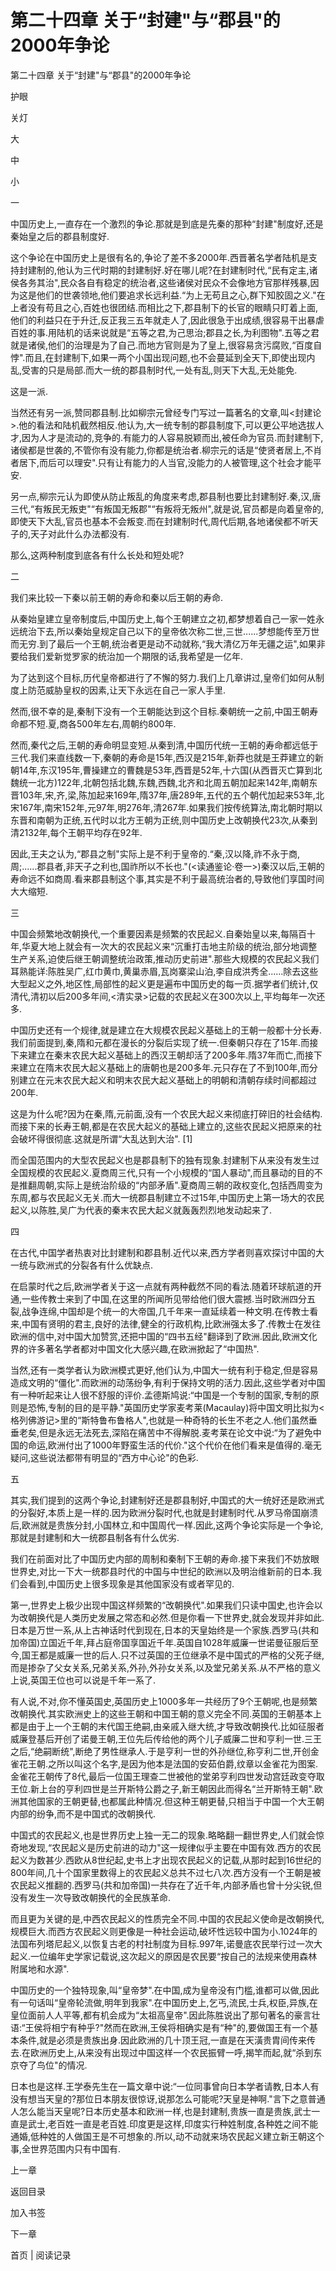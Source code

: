 # 第二十四章 关于“封建"与“郡县"的2000年争论

第二十四章 关于“封建"与“郡县"的2000年争论

护眼

关灯

大

中

小

一

中国历史上,一直存在一个激烈的争论.那就是到底是先秦的那种“封建"制度好,还是秦始皇之后的郡县制度好.

这个争论在中国历史上是很有名的,争论了差不多2000年.西晋著名学者陆机是支持封建制的,他认为三代时期的封建制好.好在哪儿呢?在封建制时代,“民有定主,诸侯各务其治",民众各自有稳定的统治者,这些诸侯对民众不会像地方官那样残暴,因为这是他们的世袭领地,他们要追求长远利益.“为上无苟且之心,群下知胶固之义."在上者没有苟且之心,百姓也很团结.而相比之下,郡县制下的长官的眼睛只盯着上面,他们的利益只在于升迁,反正我三五年就走人了,因此很急于出成绩,很容易干出暴虐百姓的事.用陆机的话来说就是“五等之君,为己思治;郡县之长,为利图物".五等之君就是诸侯,他们的治理是为了自己.而地方官则是为了皇上,很容易贪污腐败,“百度自悖".而且,在封建制下,如果一两个小国出现问题,也不会蔓延到全天下,即使出现内乱,受害的只是局部.而大一统的郡县制时代,一处有乱,则天下大乱,无处能免.

这是一派.

当然还有另一派,赞同郡县制.比如柳宗元曾经专门写过一篇著名的文章,叫<封建论>.他的看法和陆机截然相反.他认为,大一统专制的郡县制度下,可以更公平地选拔人才,因为人才是流动的,竞争的.有能力的人容易脱颖而出,被任命为官员.而封建制下,诸侯都是世袭的,不管你有没有能力,你都是统治者.柳宗元的话是“使贤者居上,不肖者居下,而后可以理安".只有让有能力的人当官,没能力的人被管理,这个社会才能平安.

另一点,柳宗元认为即使从防止叛乱的角度来考虑,郡县制也要比封建制好.秦,汉,唐三代,“有叛民无叛吏"“有叛国无叛郡"“有叛将无叛州",就是说,官员都是向着皇帝的,即使天下大乱,官员也基本不会叛变.而在封建制时代,周代后期,各地诸侯都不听天子的,天子对此什么办法都没有.

那么,这两种制度到底各有什么长处和短处呢?

二

我们来比较一下秦以前王朝的寿命和秦以后王朝的寿命.

从秦始皇建立皇帝制度后,中国历史上,每个王朝建立之初,都梦想着自己一家一姓永远统治下去,所以秦始皇规定自己以下的皇帝依次称二世,三世......梦想能传至万世而无穷.到了最后一个王朝,统治者更是动不动就称,“我大清亿万年无疆之运",如果非要给我们爱新觉罗家的统治加一个期限的话,我希望是一亿年.

为了达到这个目标,历代皇帝都进行了不懈的努力.我们上几章讲过,皇帝们如何从制度上防范威胁皇权的因素,让天下永远在自己一家人手里.

然而,很不幸的是,秦制下没有一个王朝能达到这个目标.秦朝统一之前,中国王朝寿命都不短.夏,商各500年左右,周朝约800年.

然而,秦代之后,王朝的寿命明显变短.从秦到清,中国历代统一王朝的寿命都远低于三代.我们来直线数一下,秦朝的寿命是15年,西汉是215年,新莽也就是王莽建立的新朝14年,东汉195年,曹操建立的曹魏是53年,西晋是52年,十六国(从西晋灭亡算到北魏统一北方)122年,北朝包括北魏,东魏,西魏,北齐和北周五朝加起来142年,南朝东晋103年,宋,齐,梁,陈加起来169年,隋37年,唐289年,五代的五个朝代加起来53年,北宋167年,南宋152年,元97年,明276年,清267年.如果我们按传统算法,南北朝时期以东晋和南朝为正统,五代时以北方王朝为正统,则中国历史上改朝换代23次,从秦到清2132年,每个王朝平均存在92年.

因此,王夫之认为,“郡县之制"实际上是不利于皇帝的.“秦,汉以降,祚不永于商,周;......郡县者,非天子之利也,国祚所以不长也."(<读通鉴论·卷一>)秦汉以后,王朝的寿命远不如商周.看来郡县制这个事,其实是不利于最高统治者的,导致他们享国时间大大缩短.

三

中国会频繁地改朝换代,一个重要因素是频繁的农民起义.自秦始皇以来,每隔百十年,华夏大地上就会有一次大的农民起义来“沉重打击地主阶级的统治,部分地调整生产关系,迫使后继王朝调整统治政策,推动历史前进".那些大规模的农民起义我们耳熟能详:陈胜吴广,红巾黄巾,黄巢赤眉,瓦岗寨梁山泊,李自成洪秀全......除去这些大型起义之外,地区性,局部性的起义更是遍布中国历史的每一页.据学者们统计,仅清代,清初以后200多年间,<清实录>记载的农民起义在300次以上,平均每年一次还多.

中国历史还有一个规律,就是建立在大规模农民起义基础上的王朝一般都十分长寿.我们前面提到,秦,隋和元都在漫长的分裂后实现了统一.但秦朝只存在了15年.而接下来建立在秦末农民大起义基础上的西汉王朝却活了200多年.隋37年而亡,而接下来建立在隋末农民大起义基础上的唐朝也是200多年.元只存在了不到100年,而分别建立在元末农民大起义和明末农民大起义基础上的明朝和清朝存续时间都超过200年.

这是为什么呢?因为在秦,隋,元前面,没有一个农民大起义来彻底打碎旧的社会结构.而接下来的长寿王朝,都是在农民大起义的基础上建立的,这些农民起义把原来的社会破坏得很彻底.这就是所谓“大乱达到大治". [1]

而全国范围内的大型农民起义也是郡县制下的独有现象.封建制下从来没有发生过全国规模的农民起义.夏商周三代,只有一个小规模的“国人暴动",而且暴动的目的不是推翻周朝,实际上是统治阶级的“内部矛盾".夏商周三朝的政权变化,包括西周变为东周,都与农民起义无关.而大一统郡县制建立不过15年,中国历史上第一场大的农民起义,以陈胜,吴广为代表的秦末农民大起义就轰轰烈烈地发动起来了.

四

在古代,中国学者热衷对比封建制和郡县制.近代以来,西方学者则喜欢探讨中国的大一统与欧洲式的分裂各有什么优缺点.

在启蒙时代之后,欧洲学者关于这一点就有两种截然不同的看法.随着环球航道的开通,一些传教士来到了中国,在这里的所闻所见带给他们很大震撼.当时欧洲四分五裂,战争连绵,中国却是个统一的大帝国,几千年来一直延续着一种文明.在传教士看来,中国有贤明的君主,良好的法律,健全的行政机构,比欧洲强太多了.传教士在发往欧洲的信中,对中国大加赞赏,还把中国的“四书五经"翻译到了欧洲.因此,欧洲文化界的许多著名学者都对中国文化大感兴趣,在欧洲掀起了“中国热".

当然,还有一类学者认为欧洲模式更好,他们认为,中国大一统有利于稳定,但是容易造成文明的“僵化".而欧洲的动荡纷争,有利于保持文明的活力.因此,这些学者对中国有一种听起来让人很不舒服的评价.孟德斯鸠说:“中国是一个专制的国家,专制的原则是恐怖,专制的目的是平静."英国历史学家麦考莱(Macaulay)将中国文明比拟为<格列佛游记>里的“斯特鲁布鲁格人",也就是一种奇特的长生不老之人.他们虽然垂垂老矣,但是永远无法死去,深陷在痛苦中不得解脱.麦考莱在论文中说:“为了避免中国的命运,欧洲付出了1000年野蛮生活的代价."这个代价在他们看来是值得的.毫无疑问,这些说法都带有明显的“西方中心论"的色彩.

五

其实,我们提到的这两个争论,封建制好还是郡县制好,中国式的大一统好还是欧洲式的分裂好,本质上是一样的.因为欧洲分裂时代,也就是封建制时代.从罗马帝国崩溃后,欧洲就是贵族分封,小国林立,和中国周代一样.因此,这两个争论实际是一个争论,那就是封建制和大一统郡县制各有什么优劣.

我们在前面对比了中国历史内部的周制和秦制下王朝的寿命.接下来我们不妨放眼世界史,对比一下大一统郡县时代的中国与中世纪的欧洲以及明治维新前的日本.我们会看到,中国历史上很多现象是其他国家没有或者罕见的.

第一,世界史上极少出现中国这样频繁的“改朝换代".如果我们只读中国史,也许会以为改朝换代是人类历史发展之常态和必然.但是你看一下世界史,就会发现并非如此.日本是万世一系,从上古神话时代到现在,日本的天皇始终是一个家族.西罗马(共和加帝国)立国近千年,拜占庭帝国享国近千年.英国自1028年威廉一世诺曼征服后至今,国王都是威廉一世的后人.只不过英国的王位继承不是中国式的严格的父死子继,而是掺杂了父女关系,兄弟关系,外孙,外孙女关系,以及堂兄弟关系.从不严格的意义上说,英国王位也可以说是千年一系了.

有人说,不对,你不懂英国史,英国历史上1000多年一共经历了9个王朝呢,也是频繁改朝换代.其实欧洲史上的这些王朝和中国王朝的意义完全不同.英国的王朝基本上都是由于上一个王朝的末代国王绝嗣,由亲戚入继大统,才导致改朝换代.比如征服者威廉登基后开创了诺曼王朝,王位先后传给他的两个儿子威廉二世和亨利一世.三王之后,“绝嗣断统",断绝了男性继承人.于是亨利一世的外孙继位,称亨利二世,开创金雀花王朝.之所以叫这个名字,是因为他本是法国的安茹伯爵,纹章以金雀花为图案.金雀花王朝传了8代,最后一位国王理查二世被他的堂弟亨利四世发动宫廷政变夺取王位.新上台的亨利四世是兰开斯特公爵之子,新王朝因此而得名“兰开斯特王朝".欧洲其他国家的王朝更替,也都属此种情况.但这种王朝更替,只相当于中国一个大王朝内部的纷争,而不是中国式的改朝换代.

中国式的农民起义,也是世界历史上独一无二的现象.略略翻一翻世界史,人们就会惊奇地发现,“农民起义是历史前进的动力"这一规律似乎主要在中国有效.西方的农民起义为数甚少.西欧从8世纪起,史书上才出现农民起义的记载,从那时起到16世纪的800年间,几十个国家里数得上的农民起义总共不过七八次.西方没有一个王朝是被农民起义推翻的.西罗马(共和加帝国)一共存在了近千年,内部矛盾也曾十分尖锐,但没有发生一次导致改朝换代的全民族革命.

而且更为关键的是,中西农民起义的性质完全不同.中国的农民起义使命是改朝换代,规模巨大.而西方农民起义则更像是一种社会运动,破坏性远较中国为小.1024年的法国布列塔尼起义,以恢复古老的村社制度为目标.997年,诺曼底农民举行过一次大起义.一位编年史学家记载说,这次起义的原因是农民要“按自己的法规来使用森林附属地和水源".

中国历史的一个独特现象,叫“皇帝梦".在中国,成为皇帝没有门槛,谁都可以做,因此有一句话叫“皇帝轮流做,明年到我家".在中国历史上,乞丐,流民,士兵,权臣,异族,在皇位面前人人平等,都有机会成为“太祖高皇帝".因此陈胜说出了那句著名的豪言壮语:“王侯将相宁有种乎?"然而在欧洲,王侯将相确实是有“种"的,要做国王有一个基本条件,就是必须是贵族出身.因此欧洲的几十顶王冠,一直是在天潢贵胄间传来传去.在欧洲历史上,从来没有出现过中国这样一个农民振臂一呼,揭竿而起,就“杀到东京夺了鸟位"的情况.

日本也是这样.王学泰先生在一篇文章中说:“一位同事曾向日本学者请教,日本人有没有想当天皇的?那位日本朋友很惊讶,说那怎么可能呢?天皇是神啊."言下之意普通人怎么能当天皇呢?日本历史基本和欧洲一样,也是封建制,贵族一直是贵族,武士一直是武士,老百姓一直是老百姓.印度更是这样,印度实行种姓制度,各种姓之间不能通婚,低种姓的人做国王是不可想象的.所以,动不动就来场农民起义建立新王朝这个事,全世界范围内只有中国有.

上一章

返回目录

加入书签

下一章

首页 | 阅读记录